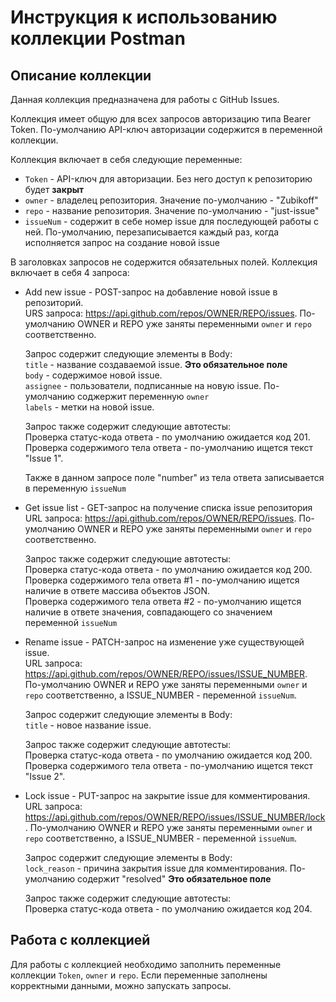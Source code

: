 # Инструкция к использованию коллекции Postman
## Описание коллекции
Данная коллекция предназначена для работы с GitHub Issues.

Коллекция имеет общую для всех запросов авторизацию типа Bearer Token. По-умолчанию API-ключ авторизации содержится в переменной коллекции.

Коллекция включает в себя следующие переменные:
- `Token` - API-ключ для авторизации. Без него доступ к репозиторию будет **закрыт**
- `owner` - владелец репозитория. Значение по-умолчанию - "Zubikoff"
- `repo` - название репозитория. Значение по-умолчанию - "just-issue"
- `issueNum` - содержит в себе номер issue для последующей работы с ней. По-умолчанию, перезаписывается каждый раз, когда исполняется запрос на создание новой issue

В заголовках запросов не содержится обязательных полей.
Коллекция включает в себя 4 запроса:
- Add new issue - POST-запрос на добавление новой issue в репозиторий.  
  URS запроса: https://api.github.com/repos/OWNER/REPO/issues.
  По-умолчанию OWNER и REPO уже заняты переменными `owner` и `repo` соответственно.
    
  Запрос содержит следующие элементы в Body:  
  `title` - название создаваемой issue. **Это обязательное поле**  
  `body` - содержимое новой issue.  
  `assignee` - пользователи, подписанные на новую issue. По-умолчанию соджержит переменную `owner`  
  `labels` - метки на новой issue.
    
  Запрос также содержит следующие автотесты:  
  Проверка статус-кода ответа - по умолчанию ожидается код 201.  
  Проверка содержимого тела ответа - по-умолчанию ищется текст "Issue 1".

  Также в данном запросе поле "number" из тела ответа записывается в переменную `issueNum`
- Get issue list - GET-запрос на получение списка issue репозитория
  URL запроса: https://api.github.com/repos/OWNER/REPO/issues.
  По-умолчанию OWNER и REPO уже заняты переменными `owner` и `repo` соответственно.

  Запрос также содержит следующие автотесты:  
  Проверка статус-кода ответа - по умолчанию ожидается код 200.  
  Проверка содержимого тела ответа #1 - по-умолчанию ищется наличие в ответе массива объектов JSON.  
  Проверка содержимого тела ответа #2 - по-умолчанию ищется наличие в ответе значения, совпадающего со значением переменной `issueNum`
- Rename issue - PATCH-запрос на изменение уже существующей issue.  
  URL запроса: https://api.github.com/repos/OWNER/REPO/issues/ISSUE_NUMBER.
  По-умолчанию OWNER и REPO уже заняты переменными `owner` и `repo` соответственно, а ISSUE_NUMBER - переменной `issueNum`.

  Запрос содержит следующие элементы в Body:  
  `title` - новое название issue.

  Запрос также содержит следующие автотесты:  
  Проверка статус-кода ответа - по умолчанию ожидается код 200.  
  Проверка содержимого тела ответа - по-умолчанию ищется текст "Issue 2".
- Lock issue - PUT-запрос на закрытие issue для комментирования.  
  URL запроса: https://api.github.com/repos/OWNER/REPO/issues/ISSUE_NUMBER/lock.
  По-умолчанию OWNER и REPO уже заняты переменными `owner` и `repo` соответственно, а ISSUE_NUMBER - переменной `issueNum`.

  Запрос содержит следующие элементы в Body:  
  `lock_reason` - причина закрытия issue для комментирования. По-умолчанию содержит "resolved" **Это обязательное поле**

  Запрос также содержит следующие автотесты:  
  Проверка статус-кода ответа - по умолчанию ожидается код 204.

## Работа с коллекцией
Для работы с коллекцией необходимо заполнить переменные коллекции `Token`, `owner` и `repo`. Если переменные заполнены корректными данными, можно запускать запросы.
